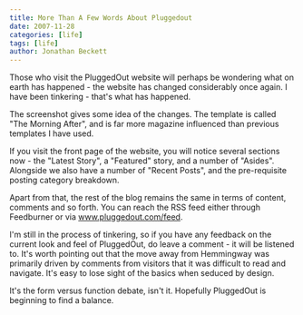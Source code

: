 ```yaml
---
title: More Than A Few Words About Pluggedout
date: 2007-11-28
categories: [life]
tags: [life]
author: Jonathan Beckett
---
```


Those who visit the PluggedOut website will perhaps be wondering what on earth has happened - the website has changed considerably once again. I have been tinkering - that's what has happened.

The screenshot gives some idea of the changes. The template is called "The Morning After", and is far more magazine influenced than previous templates I have used.

If you visit the front page of the website, you will notice several sections now - the "Latest Story", a "Featured" story, and a number of "Asides". Alongside we also have a number of "Recent Posts", and the pre-requisite posting category breakdown.

Apart from that, the rest of the blog remains the same in terms of content, comments and so forth. You can reach the RSS feed either through Feedburner or via www.pluggedout.com/feed.

I'm still in the process of tinkering, so if you have any feedback on the current look and feel of PluggedOut, do leave a comment - it will be listened to. It's worth pointing out that the move away from Hemmingway was primarily driven by comments from visitors that it was difficult to read and navigate. It's easy to lose sight of the basics when seduced by design.

It's the form versus function debate, isn't it. Hopefully PluggedOut is beginning to find a balance.